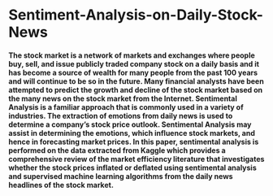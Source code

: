 # Sentiment-Analysis-on-Daily-Stock-News

#### The stock market is a network of markets and exchanges where people buy, sell, and issue publicly traded company stock on a daily basis and it has become a source of wealth for many people from the past 100 years and will continue to be so in the future. Many financial analysts have been attempted to predict the growth and decline of the stock market based on the many news on the stock market from the Internet. Sentimental Analysis is a familiar approach that is commonly used in a variety of industries. The extraction of emotions from daily news is used to determine a company’s stock price outlook. Sentimental Analysis may assist in determining the emotions, which influence stock markets, and hence in forecasting market prices. In this paper, sentimental analysis is performed on the data extracted from Kaggle which provides a comprehensive review of the market efficiency literature that investigates whether the stock prices inflated or deflated using sentimental analysis and supervised machine learning algorithms from the daily news headlines of the stock market.

